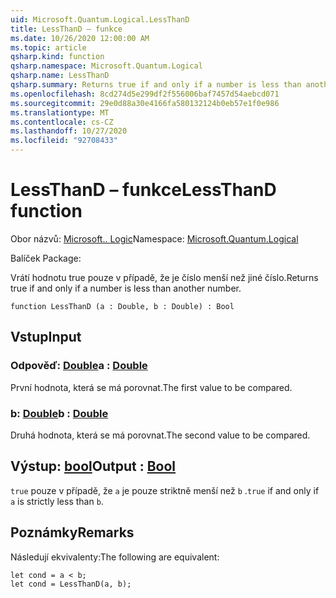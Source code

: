 ```yaml
---
uid: Microsoft.Quantum.Logical.LessThanD
title: LessThanD – funkce
ms.date: 10/26/2020 12:00:00 AM
ms.topic: article
qsharp.kind: function
qsharp.namespace: Microsoft.Quantum.Logical
qsharp.name: LessThanD
qsharp.summary: Returns true if and only if a number is less than another number.
ms.openlocfilehash: 8cd274d5e299df2f556006baf7457d54aebcd071
ms.sourcegitcommit: 29e0d88a30e4166fa580132124b0eb57e1f0e986
ms.translationtype: MT
ms.contentlocale: cs-CZ
ms.lasthandoff: 10/27/2020
ms.locfileid: "92708433"
---
```

# <a name="lessthand-function"></a><span data-ttu-id="51e04-102">LessThanD – funkce</span><span class="sxs-lookup"><span data-stu-id="51e04-102">LessThanD function</span></span>

<span data-ttu-id="51e04-103">Obor názvů: [Microsoft.. Logic](xref:Microsoft.Quantum.Logical)</span><span class="sxs-lookup"><span data-stu-id="51e04-103">Namespace: [Microsoft.Quantum.Logical](xref:Microsoft.Quantum.Logical)</span></span>

<span data-ttu-id="51e04-104">Balíček [](https://nuget.org/packages/)</span><span class="sxs-lookup"><span data-stu-id="51e04-104">Package: [](https://nuget.org/packages/)</span></span>


<span data-ttu-id="51e04-105">Vrátí hodnotu true pouze v případě, že je číslo menší než jiné číslo.</span><span class="sxs-lookup"><span data-stu-id="51e04-105">Returns true if and only if a number is less than another number.</span></span>

```qsharp
function LessThanD (a : Double, b : Double) : Bool
```


## <a name="input"></a><span data-ttu-id="51e04-106">Vstup</span><span class="sxs-lookup"><span data-stu-id="51e04-106">Input</span></span>

### <a name="a--double"></a><span data-ttu-id="51e04-107">Odpověď: [Double](xref:microsoft.quantum.lang-ref.double)</span><span class="sxs-lookup"><span data-stu-id="51e04-107">a : [Double](xref:microsoft.quantum.lang-ref.double)</span></span>

<span data-ttu-id="51e04-108">První hodnota, která se má porovnat.</span><span class="sxs-lookup"><span data-stu-id="51e04-108">The first value to be compared.</span></span>


### <a name="b--double"></a><span data-ttu-id="51e04-109">b: [Double](xref:microsoft.quantum.lang-ref.double)</span><span class="sxs-lookup"><span data-stu-id="51e04-109">b : [Double](xref:microsoft.quantum.lang-ref.double)</span></span>

<span data-ttu-id="51e04-110">Druhá hodnota, která se má porovnat.</span><span class="sxs-lookup"><span data-stu-id="51e04-110">The second value to be compared.</span></span>



## <a name="output--bool"></a><span data-ttu-id="51e04-111">Výstup: [bool](xref:microsoft.quantum.lang-ref.bool)</span><span class="sxs-lookup"><span data-stu-id="51e04-111">Output : [Bool](xref:microsoft.quantum.lang-ref.bool)</span></span>

<span data-ttu-id="51e04-112">`true` pouze v případě, že `a` je pouze striktně menší než `b` .</span><span class="sxs-lookup"><span data-stu-id="51e04-112">`true` if and only if `a` is strictly less than `b`.</span></span>

## <a name="remarks"></a><span data-ttu-id="51e04-113">Poznámky</span><span class="sxs-lookup"><span data-stu-id="51e04-113">Remarks</span></span>

<span data-ttu-id="51e04-114">Následují ekvivalenty:</span><span class="sxs-lookup"><span data-stu-id="51e04-114">The following are equivalent:</span></span>

```Q#
let cond = a < b;
let cond = LessThanD(a, b);
```